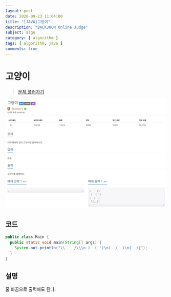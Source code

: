 ```yaml
---
layout: post
date: 2020-09-23 11:04:00
title: "[JAVA]고양이"
description: "BACKJOON Online Judge"
subject: algo
category: [ algorithm ]
tags: [ algorithm, java ]
comments: true
---
```


# 고양이

> [문제 풀러가기](https://acmicpc.net/problem/10171)

![10171](/assets/img/algo/10171.png)

## 코드

```java
public class Main {
  public static void main(String[] args) {
    System.out.println("\\    /\\\n )  ( ')\n(  /  )\n(__)|");
  }
}
```

## 설명

줄 바꿈으로 출력해도 된다.
